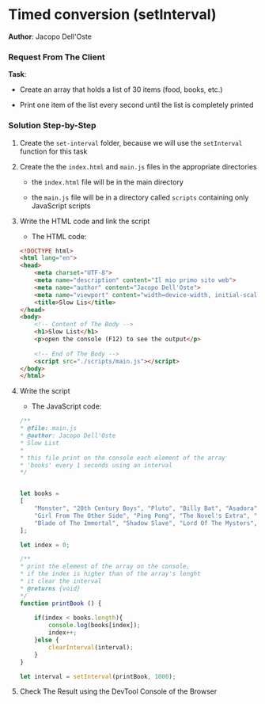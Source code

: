 # Timed conversion (setInterval)

**Author**: Jacopo Dell'Oste 

### Request From The Client

**Task**: 

- Create an array that holds a list of 30 items (food, books, etc.)

- Print one item of the list every second until the list is completely printed

### Solution Step-by-Step

1. Create the  `set-interval` folder, because we will use the `setInterval` function for this task

2. Create the the `index.html` and `main.js` files in the appropriate directories

    * the `index.html` file will be in the main directory

    * the `main.js` file will be in a directory called `scripts` containing only JavaScript scripts

3. Write the HTML code and link the script
    
    * The HTML code:

    ```HTML 
    <!DOCTYPE html>
    <html lang="en">
    <head>
        <meta charset="UTF-8">
        <meta name="description" content="Il mio primo sito web">
        <meta name="author" content="Jacopo Dell'Oste">
        <meta name="viewport" content="width=device-width, initial-scale=1.0">
        <title>Slow Lis</title>
    </head>
    <body>
        <!-- Content of The Body -->
        <h1>Slow List</h1>
        <p>open the console (F12) to see the output</p>
        
        <!-- End of The Body -->
        <script src="./scripts/main.js"></script>
    </body>
    </html>
    ```

4. Write the script  

    * The JavaScript code:

    ```javascript
    /**
    * @file: main.js
    * @author: Jacopo Dell'Oste
    * Slow List
    *
    * this file print on the console each element of the array 
    * 'books' every 1 seconds using an interval
    */


    let books = 
    [
        "Monster", "20th Century Boys", "Pluto", "Billy Bat", "Asadora", "Etciù!", "Goodnight Punpun", "Solanin", "Asano Short Stories", "Mujina - Into the Deep", 
        "Girl From The Other Side", "Ping Pong", "The Novel's Extra", "Goodbye Eri", "Chainsaw Man", "Look Back", "Sweet Home", "Bastard", "Tokyo Ghoul", "The Killer Inside",
        "Blade of The Immortal", "Shadow Slave", "Lord Of The Mysters", "Berserk", "Suicide Island", "Holyland", "Blue Exorcist", "Akame Ga Kill!", "Shingeki No Kyojin", "Gannibal"
    ];

    let index = 0;

    /**
    * print the element of the array on the console, 
    * if the index is higher than of the array's lenght 
    * it clear the interval
    * @returns {void}
    */
    function printBook () {
        
        if(index < books.length){ 
            console.log(books[index]);
            index++;
        }else {
            clearInterval(interval);
        }
    }

    let interval = setInterval(printBook, 1000);

    ```

5. Check The Result using the DevTool Console of the Browser
